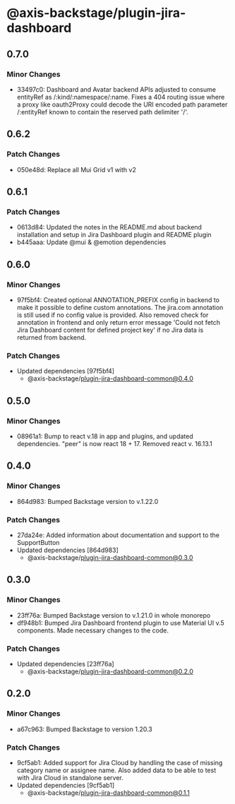 # @axis-backstage/plugin-jira-dashboard

## 0.7.0

### Minor Changes

- 33497c0: Dashboard and Avatar backend APIs adjusted to consume entityRef as /:kind/:namespace/:name. Fixes a 404 routing issue where a proxy like oauth2Proxy could decode the URI encoded path parameter /:entityRef known to contain the reserved path delimiter '/'.

## 0.6.2

### Patch Changes

- 050e48d: Replace all Mui Grid v1 with v2

## 0.6.1

### Patch Changes

- 0613d84: Updated the notes in the README.md about backend installation and setup in Jira Dashboard plugin and README plugin
- b445aaa: Update @mui & @emotion dependencies

## 0.6.0

### Minor Changes

- 97f5bf4: Created optional ANNOTATION_PREFIX config in backend to make it possible to define custom annotations. The jira.com annotation is still used if no config value is provided. Also removed check for annotation in frontend and only return error message 'Could not fetch Jira Dashboard content for defined project key' if no Jira data is returned from backend.

### Patch Changes

- Updated dependencies [97f5bf4]
  - @axis-backstage/plugin-jira-dashboard-common@0.4.0

## 0.5.0

### Minor Changes

- 08961a1: Bump to react v.18 in app and plugins, and updated dependencies. "peer" is now react 18 + 17. Removed react v. 16.13.1

## 0.4.0

### Minor Changes

- 864d983: Bumped Backstage version to v.1.22.0

### Patch Changes

- 27da24e: Added information about documentation and support to the SupportButton
- Updated dependencies [864d983]
  - @axis-backstage/plugin-jira-dashboard-common@0.3.0

## 0.3.0

### Minor Changes

- 23ff76a: Bumped Backstage version to v.1.21.0 in whole monorepo
- df948b1: Bumped Jira Dashboard frontend plugin to use Material UI v.5 components. Made necessary changes to the code.

### Patch Changes

- Updated dependencies [23ff76a]
  - @axis-backstage/plugin-jira-dashboard-common@0.2.0

## 0.2.0

### Minor Changes

- a67c963: Bumped Backstage to version 1.20.3

### Patch Changes

- 9cf5ab1: Added support for Jira Cloud by handling the case of missing category name or assignee name. Also added data to be able to test with Jira Cloud in standalone server.
- Updated dependencies [9cf5ab1]
  - @axis-backstage/plugin-jira-dashboard-common@0.1.1

